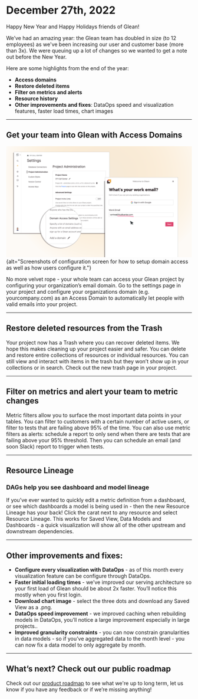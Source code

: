 # December 27th, 2022

Happy New Year and Happy Holidays friends of Glean!

We’ve had an amazing year: the Glean team has doubled in size (to 12 employees) as we've been increasing our user and customer base (more than 3x).  We were queuing up a lot of changes so we wanted to get a note out before the New Year.

Here are some highlights from the end of the year:

- **Access domains**
- **Restore deleted items**
- **Filter on metrics and alerts**
- **Resource history**
- **Other improvements and fixes**: DataOps speed and visualization features, faster load times, chart images

---

## Get your team into Glean with Access Domains


![image](../assets/product_updates/221227_access.png){alt="Screenshots of configuration screen for how to setup domain access as well as how users configure it."}

No more velvet rope - your whole team can access your Glean project by configuring your organization’s email domain.  Go to the settings page in your project and configure your organizations domain (e.g. yourcompany.com) as an Access Domain to automatically let people with valid emails into your project.

---

## Restore deleted resources from the Trash

Your project now has a Trash where you can recover deleted items.  We hope this makes cleaning up your project easier and safer.  You can delete and restore entire collections of resources or individual resources.  You can still view and interact with  items in the trash but they won’t show up in your collections or in search.  Check out the new trash page in your project.

---

## Filter on metrics and alert your team to metric changes

Metric filters allow you to surface the most important data points in your tables.  You can filter to customers with a certain number of active users, or filter to tests that are failing above 95% of the time.  You can also use metric filters as alerts: schedule a report to only send when there are tests that are failing above your 95% threshold.  Then you can schedule an email (and soon Slack) report to trigger when tests.

---

## Resource Lineage 

### DAGs help you see dashboard and model lineage

If you’ve ever wanted to quickly edit a metric definition from a dashboard, or see which dashboards a model is being used in - then the new Resource Lineage has your back!  Click the carat next to any resource and select Resource Lineage.  This works for Saved View, Data Models and Dashboards - a quick visualization will show all of the other upstream and downstream dependencies.

---

## Other improvements and fixes:

- **Configure every visualization with DataOps** - as of this month every visualization feature can be configure through DataOps.
- **Faster initial loading times** - we’ve improved our serving architecture so your first load of Glean should be about 2x faster.  You’ll notice this mostly when you first login.
- **Download chart image** - select the three dots and download any Saved View as a .png.
- **DataOps speed improvement** - we improved caching when rebuilding models in DataOps, you’ll notice a large improvement especially in large projects..
- **Improved granularity constraints** - you can now constrain granularities in data models - so if you’ve aggregated data to the month level - you can now fix a data model to only aggregate by month.

---

## What’s next?  Check out our public roadmap
Check out our [product roadmap](../product-roadmap/index.md) to see what we're up to long term, let us know if you have any feedback or if we’re missing anything!
